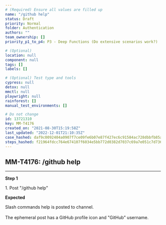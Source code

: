 ```yaml
---
# (Required) Ensure all values are filled up
name: "/github help"
status: Draft
priority: Normal
folder: Authentication
authors: ""
team_ownership: []
priority_p1_to_p4: P3 - Deep Functions (Do extensive scenarios work?)

# (Optional)
location: null
component: null
tags: []
labels: []

# (Optional) Test type and tools
cypress: null
detox: null
mmctl: null
playwright: null
rainforest: []
manual_test_environments: []

# Do not change
id: 13721310
key: MM-T4176
created_on: "2021-08-30T15:19:58Z"
last_updated: "2022-12-01T21:10:35Z"
case_hashed: daf9c0092404a0907f7ce09fe6b07e87f427ec6c91584ac728dbbfb85af66fc94dc5f3d1dffc31fcc5b3532396aad402
steps_hashed: f21964fdcc764e674107f6034e5bb772d0382d7037c69a7e051c7d736d0243cec0a08a3a303cd6b97bdf5f16aefb05bd
---
```


<!-- (Auto-generated) Based on frontmatter's "key" and "name" -->

## MM-T4176: /github help

---

**Step 1**

1\. Post "/github help"

**Expected**

Slash commands help is posted to channel.\
\
The ephemeral post has a GitHub profile icon and "GitHub" username.
